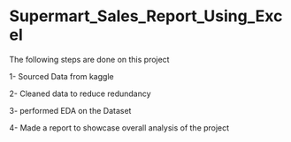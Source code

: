 # Supermart_Sales_Report_Using_Excel

The following steps are done on this project

1- Sourced Data from kaggle

2- Cleaned data to reduce redundancy

3- performed EDA on the Dataset

4- Made a report to showcase overall analysis of the project
